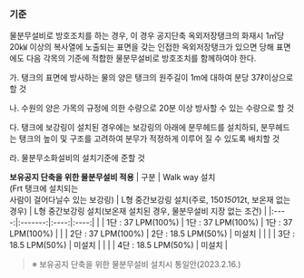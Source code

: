 ### 기준
물분무설비로 방호조치를 하는 경우, 이 경우 공지단축 옥외저장탱크의 화재시 1㎡당 20㎾ 이상의 복사열에 노출되는 표면을 갖는 인접한 옥외저장탱크가 있으면 당해 표면에도 다음 각목의 기준에 적합한 물분무설비로 방호조치를 함께하여야 한다.

가. 탱크의 표면에 방사하는 물의 양은 탱크의 원주길이 1m에 대하여 분당 37ℓ이상으로 할 것

나. 수원의 양은 가목의 규정에 의한 수량으로 20분 이상 방사할 수 있는 수량으로 할 것

다. 탱크에 보강링이 설치된 경우에는 보강링의 아래에 분무헤드를 설치하되, 분무헤드는 탱크의 높이 및 구조를 고려하여 분무가 적정하게 이루어 질 수 있도록 배치할 것

라. 물분무소화설비의 설치기준에 준할 것


**보유공지 단축을 위한 물분무설비 적용**
| 구분 | Walk way 설치<br>(Frt 탱크에 설치되는<br>사람이 걸어다닐수 있는 보강링) | L형 중간보강링 설치(주로, 150*150*12t, 보온재 없는 경우) | L형 중간보강링 설치(보온재 설치된 경우, 물분무설비 지장 없는 조건) |
|:----:|:-------:|:----:|:----:|
|  | 1단 : 37 LPM(100%) | 1단 : 37 LPM(100%) | 1단 : 37 LPM(100%) |
|  | 2단 : 37 LPM(100%) | 2단 : 18.5 LPM(50%) | 미설치 |
|  |  | 3단 : 18.5 LPM(50%) | 미설치 |
|  |  | 4단 : 18.5 LPM(50%) | 미설치 |

> ※ 보유공지 단축을 위한 물분무설비 설치시 통일안(2023.2.16.)

